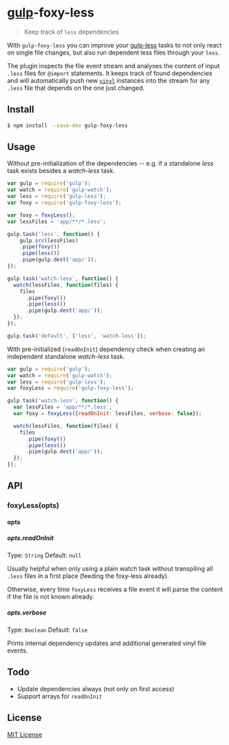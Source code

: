 # [gulp](http://gulpjs.com)-foxy-less

> Keep track of `less` dependencies

With `gulp-foxy-less` you can improve your 
[gulp-less](https://github.com/plus3network/gulp-less) tasks 
to not only react on single file changes, but also run dependent less 
files through your `less`.

The plugin inspects the file event stream and analyses the content of
input `.less` files for `@import` statements. It keeps track of found dependencies 
and will automatically push new [`vinyl`](https://github.com/wearefractal/vinyl)
instances into the stream for any `.less` file that depends on the one 
just changed.


## Install

```sh
$ npm install --save-dev gulp-foxy-less
```

## Usage

Without pre-initialization of the dependencies -- e.g. if a standalone *less* 
task exists besides a *watch-less* task. 

```js
var gulp = require('gulp');
var watch = require('gulp-watch');
var less = require('gulp-less');
var foxy = require('gulp-foxy-less');

var foxy = foxyLess();
var lessFiles = 'app/**/*.less';

gulp.task('less', function() {
	gulp.src(lessFiles)
    .pipe(foxy())
    .pipe(less())
    .pipe(gulp.dest('app/'));
});

gulp.task('watch-less', function() {
  watch(lessFiles, function(files) {
    files
      .pipe(foxy())
      .pipe(less())
      .pipe(gulp.dest('app/'));
  });
});

gulp.task('default', ['less', 'watch-less']);
```

With pre-initialized (`readOnInit`) dependency check when creating an
independent standalone *watch-less* task.

```js
var gulp = require('gulp');
var watch = require('gulp-watch');
var less = require('gulp-less');
var foxyLess = require('gulp-foxy-less');

gulp.task('watch-less', function() {
  var lessFiles = 'app/**/*.less';
  var foxy = foxyLess({readOnInit: lessFiles, verbose: false});

  watch(lessFiles, function(files) {
    files
      .pipe(foxy())
      .pipe(less())
      .pipe(gulp.dest('app/'));
  });
});
```

## API

### foxyLess(opts)

#### opts
##### opts.readOnInit

Type: `String`
Default: `null`

Usually helpful when only using a plain watch task without 
transpiling all `.less` files in a first place (feeding the foxy-less already).

Otherwise, every time `foxyLess` receives a file event it will parse the 
content if the file is not known already. 

##### opts.verbose

Type: `Boolean`
Default: `false`

Prints internal dependency updates and additional generated vinyl file events.


## Todo

* Update dependencies always (not only on first access)
* Support arrays for `readOnInit`

## License

[MIT License](http://en.wikipedia.org/wiki/MIT_License)
